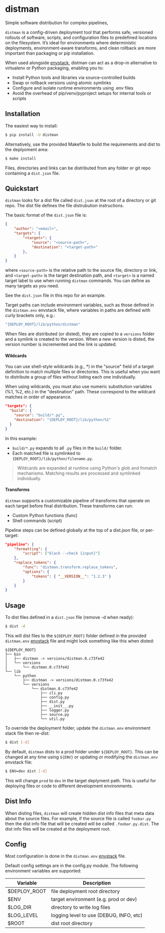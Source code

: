 distman
=======

Simple software distribution for complex pipelines,

`distman` is a config-driven deployment tool that performs safe, versioned rollouts
of software, scripts, and configuration files to predefined locations on the
filesystem. It’s ideal for environments where deterministic deployments,
environment-aware transforms, and clean rollback are more important than packaging
or pip installation.

When used alongside [envstack](https://github.com/rsgalloway/envstack), distman
can act as a drop-in alternative to virtualenv or Python packaging, enabling you
to:

- Install Python tools and libraries via source-controlled builds
- Swap or rollback versions using atomic symlinks
- Configure and isolate runtime environments using .env files
- Avoid the overhead of pip/venv/pyproject setups for internal tools or scripts

## Installation

The easiest way to install:

```bash
$ pip install -U distman
```

Alternatively, use the provided Makefile to build the requirements and dist to
the deplyoment area:

```bash
$ make install
```

Files, directories and links can be distributed from any folder or git repo
containing a `dist.json` file.

## Quickstart

`distman` looks for a dist file called `dist.json` at the root of a directory or
git repo. The dist file defines the file distrubution instructions.

The basic format of the `dist.json` file is:

```json
{
    "author": "<email>",
    "targets": {
        "<target>": {
            "source": "<source-path>",
            "destination": "<target-path>"
        },
    }
}
```

where `<source-path>` is the relative path to the source file, directory or
link, and `<target-path>` is the target destination path, and `<target>` is a
named target label to use when running `distman` commands. You can define as
many targets as you need.

See the `dist.json` file in this repo for an example.

Target paths can include environment variables, such as those defined in the
`distman.env` envstack file, where variables in paths are defined with curly
brackets only, e.g.:

```bash
"{DEPLOY_ROOT}/lib/python/distman"
```

When files are distributed (or disted), they are copied to a `versions` folder
and a symlink is created to the version. When a new version is disted, the
version number is incremented and the link is updated.

#### Wildcards

You can use shell-style wildcards (e.g., *) in the "source" field of a target
definition to match multiple files or directories. This is useful when you want
to distribute a group of files without listing each one individually.

When using wildcards, you must also use numeric substitution variables (%1, %2,
etc.) in the "destination" path. These correspond to the wildcard matches in
order of appearance.

```json
"targets": {
  "build": {
    "source": "build/*.py",
    "destination": "{DEPLOY_ROOT}/lib/python/%1"
  }
}
```

In this example:

- `build/*.py` expands to all `.py` files in the `build/` folder.
- Each matched file is symlinked to `{DEPLOY_ROOT}/lib/python/filename.py`.

> Wildcards are expanded at runtime using Python's glob and fnmatch mechanisms.
Matching results are processed and symlinked individually.

#### Transforms

`distman` supports a customizable pipeline of transforms that operate on each
target before final distribution. These transforms can run:

- Custom Python functions (func)
- Shell commands (script)

Pipeline steps can be defined globally at the top of a dist.json file, or
per-target:

```json
"pipeline": {
    "formatting": {
        "script": ["black --check {input}"]
    },
    "replace_tokens": {
        "func": "distman.transform.replace_tokens",
        "options": {
            "tokens": { "__VERSION__": "1.2.3" }
        }
    }
}
```

## Usage

To dist files defined in a `dist.json` file (remove -d when ready):

```bash
$ dist -d
```

This will dist files to the `${DEPLOY_ROOT}` folder defined in the provided
`distman.env` [envstack](https://github.com/rsgalloway/envstack) file and might
look something like this when disted:

```
${DEPLOY_ROOT}
├── bin
│   ├── distman -> versions/distman.0.c73fe42
│   └── versions
│       └── distman.0.c73fe42
└── lib
    └── python
        ├── distman -> versions/distman.0.c73fe42
        └── versions
            └── distman.0.c73fe42
                ├── cli.py
                ├── config.py
                ├── dist.py
                ├── __init__.py
                ├── logger.py
                ├── source.py
                └── util.py
```

To override the deployment folder, update the `distman.env` environment stack
file then re-dist:

```bash
$ dist [-d]
```

By default, `distman` dists to a prod folder under `${DEPLOY_ROOT}`. This can be
changed at any time using `${ENV}` or updating or modifying the `distman.env`
envstack file:

```bash
$ ENV=dev dist [-d]
```

This will change `prod` to `dev` in the target deplyment path. This is useful
for deploying files or code to different development environments.

## Dist Info

When disting files, `distman` will create hidden dist info files that meta data
about the source files. For example, if the source file is called `foobar.py`
then the dist info file that will be created will be called `.foobar.py.dist`.
The dist info files will be created at the deployment root.

## Config

Most configuration is done in the `distman.env`
[envstack](https://github.com/rsgalloway/envstack) file.

Default config settings are in the config.py module. The following environment
variables are supported:

| Variable     | Description |
|--------------|-------------|
| $DEPLOY_ROOT | file deployment root directory |
| $ENV         | target environment (e.g. prod or dev) |
| $LOG_DIR     | directory to write log files |
| $LOG_LEVEL   | logging level to use (DEBUG, INFO, etc) |
| $ROOT        | dist root directory |
